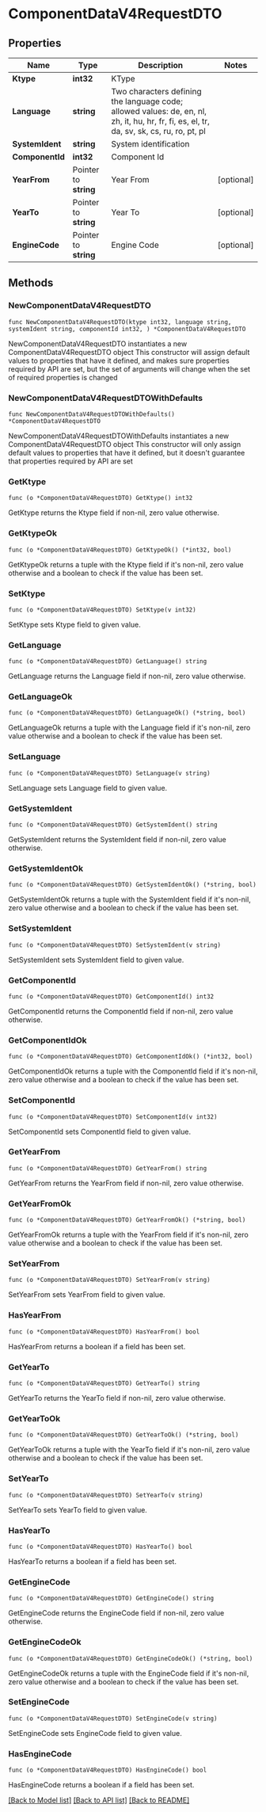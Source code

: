 # ComponentDataV4RequestDTO

## Properties

Name | Type | Description | Notes
------------ | ------------- | ------------- | -------------
**Ktype** | **int32** | KType | 
**Language** | **string** | Two characters defining the language code; allowed values: de, en, nl, zh, it, hu, hr, fr, fi, es, el, tr, da, sv, sk, cs, ru, ro, pt, pl | 
**SystemIdent** | **string** | System identification | 
**ComponentId** | **int32** | Component Id | 
**YearFrom** | Pointer to **string** | Year From | [optional] 
**YearTo** | Pointer to **string** | Year To | [optional] 
**EngineCode** | Pointer to **string** | Engine Code | [optional] 

## Methods

### NewComponentDataV4RequestDTO

`func NewComponentDataV4RequestDTO(ktype int32, language string, systemIdent string, componentId int32, ) *ComponentDataV4RequestDTO`

NewComponentDataV4RequestDTO instantiates a new ComponentDataV4RequestDTO object
This constructor will assign default values to properties that have it defined,
and makes sure properties required by API are set, but the set of arguments
will change when the set of required properties is changed

### NewComponentDataV4RequestDTOWithDefaults

`func NewComponentDataV4RequestDTOWithDefaults() *ComponentDataV4RequestDTO`

NewComponentDataV4RequestDTOWithDefaults instantiates a new ComponentDataV4RequestDTO object
This constructor will only assign default values to properties that have it defined,
but it doesn't guarantee that properties required by API are set

### GetKtype

`func (o *ComponentDataV4RequestDTO) GetKtype() int32`

GetKtype returns the Ktype field if non-nil, zero value otherwise.

### GetKtypeOk

`func (o *ComponentDataV4RequestDTO) GetKtypeOk() (*int32, bool)`

GetKtypeOk returns a tuple with the Ktype field if it's non-nil, zero value otherwise
and a boolean to check if the value has been set.

### SetKtype

`func (o *ComponentDataV4RequestDTO) SetKtype(v int32)`

SetKtype sets Ktype field to given value.


### GetLanguage

`func (o *ComponentDataV4RequestDTO) GetLanguage() string`

GetLanguage returns the Language field if non-nil, zero value otherwise.

### GetLanguageOk

`func (o *ComponentDataV4RequestDTO) GetLanguageOk() (*string, bool)`

GetLanguageOk returns a tuple with the Language field if it's non-nil, zero value otherwise
and a boolean to check if the value has been set.

### SetLanguage

`func (o *ComponentDataV4RequestDTO) SetLanguage(v string)`

SetLanguage sets Language field to given value.


### GetSystemIdent

`func (o *ComponentDataV4RequestDTO) GetSystemIdent() string`

GetSystemIdent returns the SystemIdent field if non-nil, zero value otherwise.

### GetSystemIdentOk

`func (o *ComponentDataV4RequestDTO) GetSystemIdentOk() (*string, bool)`

GetSystemIdentOk returns a tuple with the SystemIdent field if it's non-nil, zero value otherwise
and a boolean to check if the value has been set.

### SetSystemIdent

`func (o *ComponentDataV4RequestDTO) SetSystemIdent(v string)`

SetSystemIdent sets SystemIdent field to given value.


### GetComponentId

`func (o *ComponentDataV4RequestDTO) GetComponentId() int32`

GetComponentId returns the ComponentId field if non-nil, zero value otherwise.

### GetComponentIdOk

`func (o *ComponentDataV4RequestDTO) GetComponentIdOk() (*int32, bool)`

GetComponentIdOk returns a tuple with the ComponentId field if it's non-nil, zero value otherwise
and a boolean to check if the value has been set.

### SetComponentId

`func (o *ComponentDataV4RequestDTO) SetComponentId(v int32)`

SetComponentId sets ComponentId field to given value.


### GetYearFrom

`func (o *ComponentDataV4RequestDTO) GetYearFrom() string`

GetYearFrom returns the YearFrom field if non-nil, zero value otherwise.

### GetYearFromOk

`func (o *ComponentDataV4RequestDTO) GetYearFromOk() (*string, bool)`

GetYearFromOk returns a tuple with the YearFrom field if it's non-nil, zero value otherwise
and a boolean to check if the value has been set.

### SetYearFrom

`func (o *ComponentDataV4RequestDTO) SetYearFrom(v string)`

SetYearFrom sets YearFrom field to given value.

### HasYearFrom

`func (o *ComponentDataV4RequestDTO) HasYearFrom() bool`

HasYearFrom returns a boolean if a field has been set.

### GetYearTo

`func (o *ComponentDataV4RequestDTO) GetYearTo() string`

GetYearTo returns the YearTo field if non-nil, zero value otherwise.

### GetYearToOk

`func (o *ComponentDataV4RequestDTO) GetYearToOk() (*string, bool)`

GetYearToOk returns a tuple with the YearTo field if it's non-nil, zero value otherwise
and a boolean to check if the value has been set.

### SetYearTo

`func (o *ComponentDataV4RequestDTO) SetYearTo(v string)`

SetYearTo sets YearTo field to given value.

### HasYearTo

`func (o *ComponentDataV4RequestDTO) HasYearTo() bool`

HasYearTo returns a boolean if a field has been set.

### GetEngineCode

`func (o *ComponentDataV4RequestDTO) GetEngineCode() string`

GetEngineCode returns the EngineCode field if non-nil, zero value otherwise.

### GetEngineCodeOk

`func (o *ComponentDataV4RequestDTO) GetEngineCodeOk() (*string, bool)`

GetEngineCodeOk returns a tuple with the EngineCode field if it's non-nil, zero value otherwise
and a boolean to check if the value has been set.

### SetEngineCode

`func (o *ComponentDataV4RequestDTO) SetEngineCode(v string)`

SetEngineCode sets EngineCode field to given value.

### HasEngineCode

`func (o *ComponentDataV4RequestDTO) HasEngineCode() bool`

HasEngineCode returns a boolean if a field has been set.


[[Back to Model list]](../README.md#documentation-for-models) [[Back to API list]](../README.md#documentation-for-api-endpoints) [[Back to README]](../README.md)


